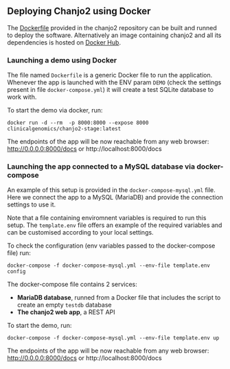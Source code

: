 ## Deploying Chanjo2 using Docker

The [Dockerfile][dockerfile-link] provided in the chanjo2 repository can be built and runned to deploy the software. Alternatively an image containing chanjo2 and all its dependencies is hosted on [Docker Hub][docker-hub-chanjo2].


### Launching a demo using Docker

The file named `Dockerfile` is a generic Docker file to run the application. Whenever the app is launched with the ENV param `DEMO` (check the settings present in file `docker-compose.yml`) it will create a test SQLite database to work with.

To start the demo via docker, run:

```
docker run -d --rm  -p 8000:8000 --expose 8000 clinicalgenomics/chanjo2-stage:latest
```

The endpoints of the app will be now reachable from any web browser: http://0.0.0.0:8000/docs or http://localhost:8000/docs


### Launching the app connected to a MySQL database via docker-compose

An example of this setup is provided in the `docker-compose-mysql.yml` file.
Here we connect the app to a MySQL (MariaDB) and provide the connection settings to use it.

Note that a file containing enviromnent variables is required to run this setup. The `template.env` file offers an example of the required variables and can be customised according to your local settings.

To check the configuration (env variables passed to the docker-compose file) run:

```
docker-compose -f docker-compose-mysql.yml --env-file template.env config
```

The docker-compose file contains 2 services:
- **MariaDB database**, runned from a Docker file that includes the script to create an empty `testdb` database
- **The chanjo2 web app**, a REST API

To start the demo, run:

```
docker-compose -f docker-compose-mysql.yml --env-file template.env up
```

The endpoints of the app will be now reachable from any web browser: http://0.0.0.0:8000/docs or http://localhost:8000/docs



[docker-hub-chanjo2]: https://hub.docker.com/repository/docker/clinicalgenomics/chanjo2-stage/general
[dockerfile-link]: https://github.com/Clinical-Genomics/chanjo2/blob/main/Dockerfile